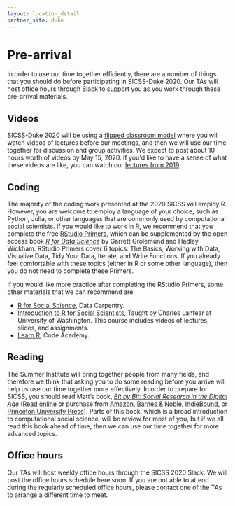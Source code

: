 ```yaml
---
layout: location_detail
partner_site: duke
---
```


# Pre-arrival

In order to use our time together efficiently, there are a number of things that you should do before participating in SICSS-Duke 2020. Our TAs will host office hours through Slack to support you as you work through these pre-arrival materials.

## Videos

SICSS-Duke 2020 will be using a [flipped classroom model](https://en.wikipedia.org/wiki/Flipped_classroom) where you will watch videos of lectures before our meetings, and then we will use our time together for discussion and group activities. We expect to post about 10 hours worth of videos by May 15, 2020. If you'd like to have a sense of what these videos are like, you can watch our [lectures from 2019](https://compsocialscience.github.io/summer-institute/curriculum).

## Coding

The majority of the coding work presented at the 2020 SICSS will employ R.  However, you are welcome to employ a language of your choice, such as Python, Julia, or other languages that are commonly used by computational social scientists. If you would like to work in R, we recommend that you complete the free [RStudio Primers](https://rstudio.cloud/learn/primers), which can be supplemented by the open access book _[R for Data Science](https://r4ds.had.co.nz/)_ by Garrett Grolemund and Hadley Wickham.  RStudio Primers cover 6 topics: The Basics, Working with Data, Visualize Data, Tidy Your Data, Iterate, and Write Functions.  If you already feel comfortable with these topics (either in R or some other language), then you do not need to complete these Primers.

If you would like more practice after completing the RStudio Primers, some other materials that we can recommend are:
- [R for Social Science](https://datacarpentry.org/r-socialsci/), Data Carpentry.  
- [Introduction to R for Social Scientists](https://clanfear.github.io/CSSS508/), Taught by Charles Lanfear at University of Washington. This course includes videos of lectures, slides, and assignments.
- [Learn R](https://www.codecademy.com/learn/learn-r), Code Academy.

## Reading

The Summer Institute will bring together people from many fields, and therefore we think that asking you to do some reading before you arrive will help us use our time together more effectively.  In order to prepare for SICSS, you should read Matt’s book, *[Bit by Bit: Social Research in the Digital Age](http://www.bitbybitbook.com)* ([Read online](https://www.bitbybitbook.com/en/1st-ed/preface/) or purchase from [Amazon](https://www.amazon.com/Bit-Social-Research-Digital-Age/dp/0691158649), [Barnes & Noble](https://www.barnesandnoble.com/w/bit-by-bit-matthew-salganik/1125483924), [IndieBound](https://www.indiebound.org/book/9780691158648), or [Princeton University Press](https://press.princeton.edu/titles/11057.html)). Parts of this book, which is a broad introduction to computational social science, will be review for most of you, but if we all read this book ahead of time, then we can use our time together for more advanced topics.

## Office hours

Our TAs will host weekly office hours through the SICSS 2020 Slack.  We will post the office hours schedule here soon.  If you are not able to attend during the regularly scheduled office hours, please contact one of the TAs to arrange a different time to meet.
